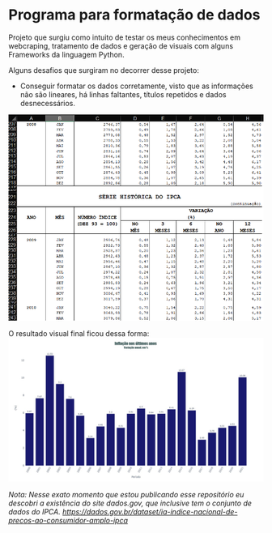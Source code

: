 # Programa para formatação de dados

Projeto que surgiu como intuito de testar os meus conhecimentos em webcraping, tratamento de dados e geração de visuais com alguns Frameworks da linguagem Python.

Alguns desafios que surgiram no decorrer desse projeto:
- Conseguir formatar os dados corretamente, visto que as informações não são lineares, há linhas faltantes, títulos repetidos e dados desnecessários.

![alt_text](https://github.com/vitoleite/ipca_grafico_dados/blob/main/data/entrave_arquivo_bruto.png)

O resultado visual final ficou dessa forma:
![alt_text](https://github.com/vitoleite/ipca_grafico_dados/blob/main/output/figura.jpeg)

_Nota: Nesse exato momento que estou publicando esse repositório eu descobri a existência do site dados.gov, que inclusive tem o conjunto de dados do IPCA. https://dados.gov.br/dataset/ia-indice-nacional-de-precos-ao-consumidor-amplo-ipca_
